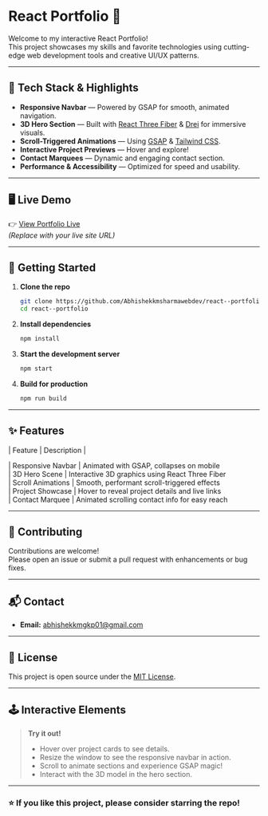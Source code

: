 # React Portfolio 🚀

Welcome to my interactive React Portfolio!  
This project showcases my skills and favorite technologies using cutting-edge web development tools and creative UI/UX patterns.

---

## 🌟 Tech Stack & Highlights

- **Responsive Navbar** — Powered by GSAP for smooth, animated navigation.
- **3D Hero Section** — Built with [React Three Fiber](https://docs.pmnd.rs/react-three-fiber/getting-started/introduction) & [Drei](https://github.com/pmndrs/drei) for immersive visuals.
- **Scroll-Triggered Animations** — Using [GSAP](https://greensock.com/gsap/) & [Tailwind CSS](https://tailwindcss.com/).
- **Interactive Project Previews** — Hover and explore!
- **Contact Marquees** — Dynamic and engaging contact section.
- **Performance & Accessibility** — Optimized for speed and usability.

---

## 🖥️ Live Demo

👉 [View Portfolio Live](https://reactportfolio3d.netlify.app/)  
*(Replace with your live site URL)*

---

## 🚀 Getting Started

1. **Clone the repo**
    ```bash
    git clone https://github.com/Abhishekkmsharmawebdev/react--portfolio.git
    cd react--portfolio
    ```

2. **Install dependencies**
    ```bash
    npm install
    ```

3. **Start the development server**
    ```bash
    npm start
    ```

4. **Build for production**
    ```bash
    npm run build
    ```

---

## ✨ Features

| Feature                    | Description                                                           |

| Responsive Navbar          | Animated with GSAP, collapses on mobile                  
| 3D Hero Scene              | Interactive 3D graphics using React Three Fiber              
| Scroll Animations          | Smooth, performant scroll-triggered effects                 
| Project Showcase           | Hover to reveal project details and live links              
| Contact Marquee            | Animated scrolling contact info for easy reach              


---

## 🤝 Contributing

Contributions are welcome!  
Please open an issue or submit a pull request with enhancements or bug fixes.

---

## 📬 Contact

- **Email:** [abhishekkmgkp01@gmail.com](mailto:your-email@example.com)


---

## 📄 License

This project is open source under the [MIT License](LICENSE).

---

## 🕹️ Interactive Elements

> **Try it out!**
>
> - Hover over project cards to see details.
> - Resize the window to see the responsive navbar in action.
> - Scroll to animate sections and experience GSAP magic!
> - Interact with the 3D model in the hero section.

---

### ⭐ If you like this project, please consider starring the repo!
